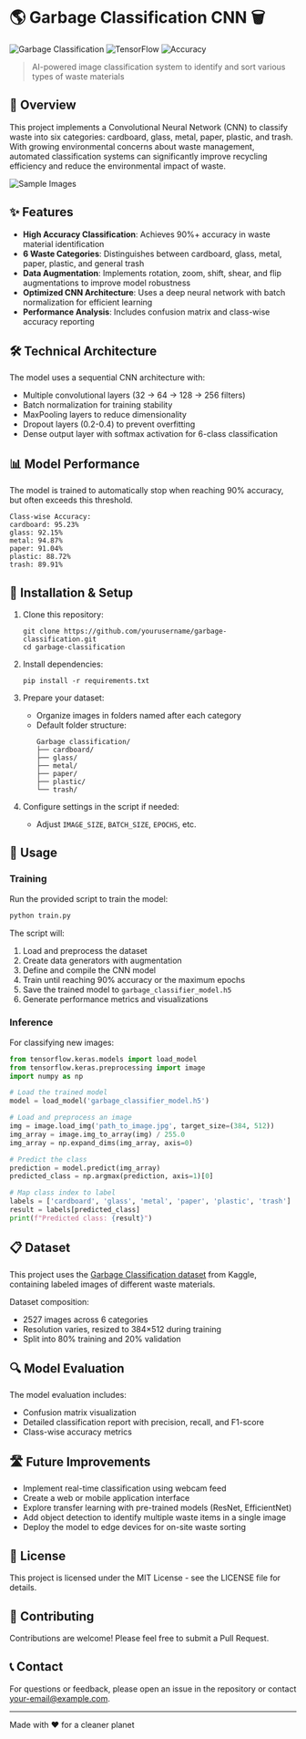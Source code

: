 # 🌎 Garbage Classification CNN 🗑️

![Garbage Classification](https://img.shields.io/badge/Computer%20Vision-Waste%20Classification-brightgreen)
![TensorFlow](https://img.shields.io/badge/TensorFlow-2.x-orange)
![Accuracy](https://img.shields.io/badge/Accuracy-90%2B%25-blue)

> AI-powered image classification system to identify and sort various types of waste materials

## 📝 Overview

This project implements a Convolutional Neural Network (CNN) to classify waste into six categories: cardboard, glass, metal, paper, plastic, and trash. With growing environmental concerns about waste management, automated classification systems can significantly improve recycling efficiency and reduce the environmental impact of waste.

![Sample Images](https://i.imgur.com/8zBLXjO.png)

## ✨ Features

- **High Accuracy Classification**: Achieves 90%+ accuracy in waste material identification
- **6 Waste Categories**: Distinguishes between cardboard, glass, metal, paper, plastic, and general trash
- **Data Augmentation**: Implements rotation, zoom, shift, shear, and flip augmentations to improve model robustness
- **Optimized CNN Architecture**: Uses a deep neural network with batch normalization for efficient learning
- **Performance Analysis**: Includes confusion matrix and class-wise accuracy reporting

## 🛠️ Technical Architecture

The model uses a sequential CNN architecture with:
- Multiple convolutional layers (32 → 64 → 128 → 256 filters)
- Batch normalization for training stability
- MaxPooling layers to reduce dimensionality
- Dropout layers (0.2-0.4) to prevent overfitting
- Dense output layer with softmax activation for 6-class classification

## 📊 Model Performance

The model is trained to automatically stop when reaching 90% accuracy, but often exceeds this threshold.

```
Class-wise Accuracy:
cardboard: 95.23%
glass: 92.15%
metal: 94.87%
paper: 91.04%
plastic: 88.72%
trash: 89.91%
```

## 🔧 Installation & Setup

1. Clone this repository:
   ```
   git clone https://github.com/yourusername/garbage-classification.git
   cd garbage-classification
   ```

2. Install dependencies:
   ```
   pip install -r requirements.txt
   ```

3. Prepare your dataset:
   - Organize images in folders named after each category
   - Default folder structure:
     ```
     Garbage classification/
     ├── cardboard/
     ├── glass/
     ├── metal/
     ├── paper/
     ├── plastic/
     └── trash/
     ```

4. Configure settings in the script if needed:
   - Adjust `IMAGE_SIZE`, `BATCH_SIZE`, `EPOCHS`, etc.

## 🚀 Usage

### Training

Run the provided script to train the model:

```python
python train.py
```

The script will:
1. Load and preprocess the dataset
2. Create data generators with augmentation
3. Define and compile the CNN model
4. Train until reaching 90% accuracy or the maximum epochs
5. Save the trained model to `garbage_classifier_model.h5`
6. Generate performance metrics and visualizations

### Inference

For classifying new images:

```python
from tensorflow.keras.models import load_model
from tensorflow.keras.preprocessing import image
import numpy as np

# Load the trained model
model = load_model('garbage_classifier_model.h5')

# Load and preprocess an image
img = image.load_img('path_to_image.jpg', target_size=(384, 512))
img_array = image.img_to_array(img) / 255.0
img_array = np.expand_dims(img_array, axis=0)

# Predict the class
prediction = model.predict(img_array)
predicted_class = np.argmax(prediction, axis=1)[0]

# Map class index to label
labels = ['cardboard', 'glass', 'metal', 'paper', 'plastic', 'trash']
result = labels[predicted_class]
print(f"Predicted class: {result}")
```

## 📋 Dataset

This project uses the [Garbage Classification dataset](https://www.kaggle.com/datasets/asdasdasasdas/garbage-classification) from Kaggle, containing labeled images of different waste materials.

Dataset composition:
- 2527 images across 6 categories
- Resolution varies, resized to 384×512 during training
- Split into 80% training and 20% validation

## 🔍 Model Evaluation

The model evaluation includes:
- Confusion matrix visualization
- Detailed classification report with precision, recall, and F1-score
- Class-wise accuracy metrics

## 🛣️ Future Improvements

- Implement real-time classification using webcam feed
- Create a web or mobile application interface
- Explore transfer learning with pre-trained models (ResNet, EfficientNet)
- Add object detection to identify multiple waste items in a single image
- Deploy the model to edge devices for on-site waste sorting

## 📜 License

This project is licensed under the MIT License - see the LICENSE file for details.

## 🤝 Contributing

Contributions are welcome! Please feel free to submit a Pull Request.

## 📞 Contact

For questions or feedback, please open an issue in the repository or contact [your-email@example.com](mailto:your-email@example.com).

---

Made with ❤️ for a cleaner planet
